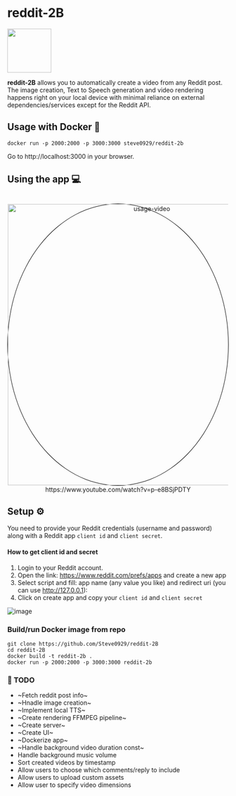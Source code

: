 # reddit-2B

<div align="center" style="display:flex">
  <img src="https://github.com/Steve0929/reddit-2B/assets/26073885/d74da10a-3ea1-4655-9f62-75474065eb8e" width="100px" height="100px" >
</div>

 <strong>reddit-2B</strong> allows you to automatically create a video from any Reddit post. The image creation, Text to Speech generation and video rendering happens right on your local device with minimal reliance on external dependencies/services except for the Reddit API.

## Usage with Docker 🐋
```
docker run -p 2000:2000 -p 3000:3000 steve0929/reddit-2b
```
Go to http://localhost:3000 in your browser.

## Using the app 💻

<div align="center">
  </br>
  <a href="https://www.youtube.com/watch?v=p-e8BSjPDTY">
    <div style="border-radius:50%; border: 1px solid black;" >
      <img src=https://github.com/Steve0929/reddit-2B/assets/26073885/969ddb0e-2fbe-4dcd-86bd-dca8a29920e1" width="640px" alt="usage-video" >
    </div>
  </a>
  https://www.youtube.com/watch?v=p-e8BSjPDTY
</div>


## Setup ⚙️
You need to provide your Reddit credentials (username and password) along with a Reddit app ```client id``` and ```client secret```.

#### How to get client id and secret

1. Login to your Reddit account.
2. Open the link: https://www.reddit.com/prefs/apps and create a new app
3. Select script and fill: app name (any value you like) and redirect uri (you can use http://127.0.0.1):
4. Click on create app and copy your ```client id``` and ```client secret```

![image](https://github.com/Steve0929/reddit-2B/assets/26073885/9b1c90a2-4445-4154-9e6a-4384de87df9f)
<!--- ![image](https://github.com/Steve0929/reddit-2B/assets/26073885/53c3003a-62c5-496e-9aee-1d7197028f02)  --->

### Build/run Docker image from repo
```
git clone https://github.com/Steve0929/reddit-2B
cd reddit-2B
docker build -t reddit-2b .
docker run -p 2000:2000 -p 3000:3000 reddit-2b
```

### 🚧 TODO 
* ~Fetch reddit post info~
* ~Hnadle image creation~
* ~Implement local TTS~
* ~Create rendering FFMPEG pipeline~
* ~Create server~
* ~Create UI~
* ~Dockerize app~ 
* ~Handle background video duration const~
* Handle background music volume
* Sort created videos by timestamp
* Allow users to choose which comments/reply to include
* Allow users to upload custom assets
* Allow user to specify video dimensions

